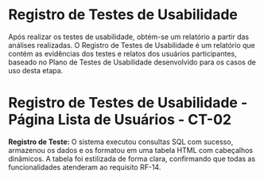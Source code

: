 # Registro de Testes de Usabilidade

Após realizar os testes de usabilidade, obtém-se um relatório a partir das análises realizadas. O Registro de Testes de Usabilidade é um relatório que contém as evidências dos testes e relatos dos usuários participantes, baseado no Plano de Testes de Usabilidade desenvolvido para os casos de uso desta etapa.


# Registro de Testes de Usabilidade - Página Lista de Usuários - CT-02 

<b> Registro de Teste:</b> O sistema executou consultas SQL com sucesso, armazenou os dados e os formatou em uma tabela HTML com cabeçalhos dinâmicos. A tabela foi estilizada de forma clara, confirmando que todas as funcionalidades atenderam ao requisito RF-14.
